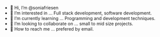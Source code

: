 - 👋 Hi, I’m @soniafriesen
- 👀 I’m interested in ... Full stack development, software development.
- 🌱 I’m currently learning ... Programming and development techniques.
- 🤝 I’m looking to collaborate on ... small to mid size projects.
- 📨 How to reach me ... prefered by email.

<!---
soniafriesen/soniafriesen is a ✨ special ✨ repository because its `README.md` (this file) appears on your GitHub profile.
You can click the Preview link to take a look at your changes.
--->
